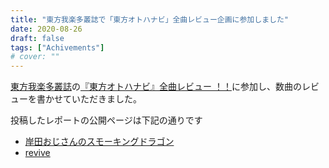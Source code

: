 ```yaml
---
title: "東方我楽多叢誌で「東方オトハナビ」全曲レビュー企画に参加しました"
date: 2020-08-26
draft: false
tags: ["Achivements"]
# cover: ""
---
```


[東方我楽多叢誌](https://touhougarakuta.com/)の[『東方オトハナビ』全曲レビュー ！！](https://touhougarakuta.com/index_interview/otohanabi_review)に参加し、数曲のレビューを書かせていただきました。

投稿したレポートの公開ページは下記の通りです

- [岸田おじさんのスモーキングドラゴン](https://touhougarakuta.com/music-review/otohanabi_0104)
- [revive](https://touhougarakuta.com/music-review/otohanabi_0109/)

<div class="iframely-embed"><div class="iframely-responsive" style="padding-bottom: 56.128%; padding-top: 120px;"><a href="https://touhougarakuta.com/otohanabi_0104" data-iframely-url="//cdn.iframe.ly/J9l7iZg"></a></div></div>

<div class="iframely-embed"><div class="iframely-responsive" style="padding-bottom: 56.3523%; padding-top: 120px;"><a href="https://touhougarakuta.com/otohanabi_0109" data-iframely-url="//cdn.iframe.ly/HDgxBHp"></a></div></div>
